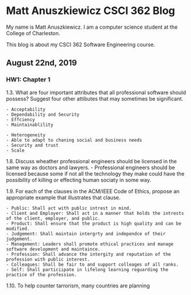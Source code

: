 # Matt Anuszkiewicz CSCI 362 Blog

My name is Matt Anuszkiewicz. I am a computer science student at the College of Charleston.

This blog is about my CSCI 362 Software Engineering course. 

## August 22nd, 2019
### HW1: Chapter 1

1.3. What are four important attributes that all professional software should possess? Suggest four other attibutes that may sometimes be significant.
    
    - Acceptability
    - Dependability and Security
    - Effciency
    - Maintainablility
    
    - Heterogeneity
    - Able to adapt to chaning social and business needs 
    - Security and trust
    - Scale
    
1.8. Discuss wheather professional engineers should be licensed in the same way as doctors and lawyers.
    - Professional engineers should be licensed because some if not all the technology they make could have the possibility of killing or effecting human sociaty in some way.

1.9. For each of the clauses in the ACM/IEEE Code of Ethics, propose an appropriate example that illustrates that clause. 
    
    - Public: Shall act with public intrest in mind.
    - Client and Employer: Shall act in a manner that holds the intrests of the client, employer, and public.
    - Product: Shall ensure that the product is high quality and can be modified.
    - Judgement: Shall maintain intergrty and independce of their judgement. 
    - Management: Leaders shall promote ethical practices and manage software development and maintaince.
    - Profession: Shall advance the intergity and reputation of the profession with public interest.
    - Colleagues: Shall be fair to and support colleages of all ranks.
    - Self: Shall particiipate in lifelong learning reguarding the practice of the profession. 
    

1.10. To help counter tarrorism, many countries are planning 

